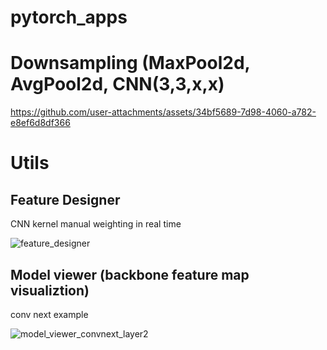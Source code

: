 # pytorch_apps

# Downsampling (MaxPool2d, AvgPool2d, CNN(3,3,x,x)
https://github.com/user-attachments/assets/34bf5689-7d98-4060-a782-e8ef6d8df366

# Utils
## Feature Designer
CNN kernel manual weighting in real time

![feature_designer](https://github.com/user-attachments/assets/d9965829-78fb-406b-9e0a-b02a767fded7)

## Model viewer (backbone feature map visualiztion)

conv next example

![model_viewer_convnext_layer2](https://github.com/user-attachments/assets/d2e92105-8d3a-499b-9c44-21def37bdefc)

